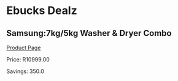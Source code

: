 
# Ebucks Dealz
## Samsung:7kg/5kg Washer & Dryer Combo
[Product Page](https://www.ebucks.com/web/shop/productSelected.do?prodId=1090113501&catId=704981826)

Price: R10999.00

Savings: 350.0


	